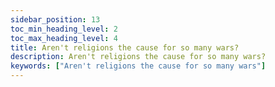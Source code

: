 ```yaml
---
sidebar_position: 13
toc_min_heading_level: 2
toc_max_heading_level: 4
title: Aren't religions the cause for so many wars?
description: Aren't religions the cause for so many wars?
keywords: ["Aren't religions the cause for so many wars"]
---
```

